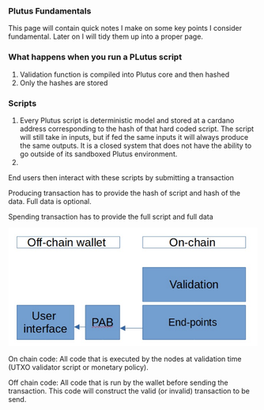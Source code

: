 ### Plutus Fundamentals


This page will contain quick notes I make on some key points I consider fundamental. Later on I will tidy them up into a proper page.

### What happens when you run a PLutus script

1. Validation function is compiled into Plutus core and then hashed
2. Only the hashes are stored
### Scripts

1. Every Plutus script is deterministic model and stored at a cardano address corresponding to the hash of that hard coded script. The script will still take in inputs, but if fed the same inputs it will always produce the same outputs. It is a closed system that does not have the ability to go outside of its sandboxed Plutus environment.
2. 

End users then interact with these scripts by submitting a transaction

Producing transaction has to provide the hash of script and hash of the data. Full data is optional.

Spending transaction has to provide the full script and full data

![Image](img\offchain001.jpg)

On chain code: All code that is executed by the nodes at validation time (UTXO validator script or monetary policy).

Off chain code: All code that is run by the wallet before sending the transaction. This code will construct the valid (or invalid) transaction to be send.
